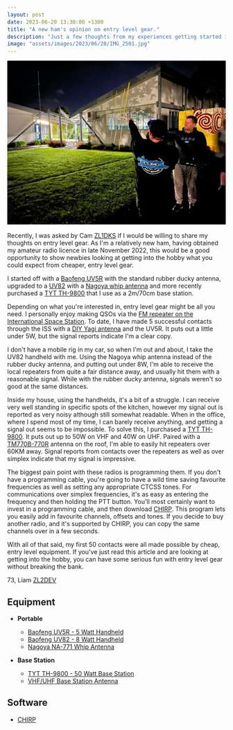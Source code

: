 ```yaml
---
layout: post
date: 2023-06-20 13:30:00 +1300
title: "A new ham's opinion on entry level gear."
description: "Just a few thoughts from my experiences getting started in amateur radio."
image: "assets/images/2023/06/20/IMG_2501.jpg"
---
```

![](/assets/images/2023/06/20/IMG_2501.jpg)

Recently, I was asked by Cam [ZL1DKS][zl1dks] if I would be willing to share my thoughts on entry level gear. As I'm a relatively new ham, having obtained my amateur radio licence in late November 2022, this would be a good opportunity to show newbies looking at getting into the hobby what you could expect from cheaper, entry level gear.

I started off with a [Baofeng UV5R][uv5r] with the standard rubber ducky antenna, upgraded to a [UV82][uv82] with a [Nagoya whip antenna][na771] and more recently purchased a [TYT TH-9800][th9800] that I use as a 2m/70cm base station.

Depending on what you're interested in, entry level gear might be all you need. I personally enjoy making QSOs via the [FM repeater on the International Space Station][iss-repeater]. To date, I have made 5 successful contacts through the ISS with a [DIY Yagi antenna][image] and the UV5R. It puts out a little under 5W, but the signal reports indicate I'm a clear copy.

I don't have a mobile rig in my car, so when I'm out and about, I take the UV82 handheld with me. Using the Nagoya whip antenna instead of the rubber ducky antenna, and putting out under 8W, I'm able to receive the local repeaters from quite a fair distance away, and usually hit them with a reasonable signal. While with the rubber ducky antenna, signals weren't so good at the same distances.

Inside my house, using the handhelds, it's a bit of a struggle. I can receive very well standing in specific spots of the kitchen, however my signal out is reported as very noisy although still somewhat readable. When in the office, where I spend most of my time, I can barely receive anything, and getting a signal out seems to be impossible. To solve this, I purchased a [TYT TH-9800][th9800]. It puts out up to 50W on VHF and 40W on UHF. Paired with a [TM770B-770R][tm770b] antenna on the roof, I'm able to easily hit repeaters over 60KM away. Signal reports from contacts over the repeaters as well as over simplex indicate that my signal is impressive.

The biggest pain point with these radios is programming them. If you don't have a programming cable, you're going to have a wild time saving favourite frequencies as well as setting any appropriate CTCSS tones. For communications over simplex frequencies, it's as easy as entering the frequency and then holding the PTT button. You'll most certainly want to invest in a programming cable, and then download [CHIRP][chirp]. This program lets you easily add in favourite channels, offsets and tones. If you decide to buy another radio, and it's supported by CHIRP, you can copy the same channels over in a few seconds.

With all of that said, my first 50 contacts were all made possible by cheap, entry level equipment. If you've just read this article and are looking at getting into the hobby, you can have some serious fun with entry level gear without breaking the bank.

73, Liam [ZL2DEV][zl2dev]

## Equipment

- **Portable**
  - [Baofeng UV5R - 5 Watt Handheld][uv5r]
  - [Baofeng UV82 - 8 Watt Handheld][uv82]
  - [Nagoya NA-771 Whip Antenna][na771]

- **Base Station**
  - [TYT TH-9800 - 50 Watt Base Station][th9800]
  - [VHF/UHF Base Station Antenna][tm770b]

## Software

- [CHIRP][chirp]

[image]: /assets/images/2023/06/20/IMG_2501.jpg
[zl2dev]: https://qrz.com/db/zl2dev
[zl1dks]: https://qrz.com/db/zl1dks
[uv5r]: https://techoman.co.nz/collections/amateur-mobile-radios/products/baofeng-uv-5r-5w-ham-walkie-talkie-dual-vhf-uhf
[uv82]: https://techoman.co.nz/collections/amateur-mobile-radios/products/baofeng-uv-82-8-watt-ham-walkie-talkie-dual-vhf-uhf
[na771]: https://techoman.co.nz/products/techoman-na-771-antenna-black-sma-f-dual-band-144-430mhz-flexi-antenna
[th9800]: https://techoman.co.nz/products/tyt-th-9800-plus-50w-mobile-transceiver-vhf-uhf-quad-band-ham-radio-with-airband
[tm770b]: https://techoman.co.nz/products/techoman-vhf-uhf-complete-base-station-antenna-tm770b-770r-antenna-20-metres
[iss-repeater]: https://www.amsat.org/amateur-radio-on-the-iss/
[chirp]: https://chirp.danplanet.com/